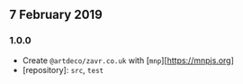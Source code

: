 ## 7 February 2019

### 1.0.0

- Create `@artdeco/zavr.co.uk` with [`mnp`][https://mnpjs.org]
- [repository]: `src`, `test`
